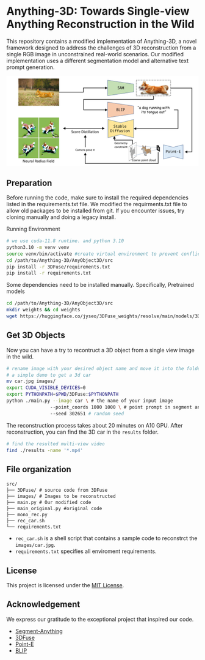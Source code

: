 # Anything-3D: Towards Single-view Anything Reconstruction in the Wild

This repository contains a modified implementation of Anything-3D, a novel framework designed to address the challenges of 3D reconstruction from a single RGB image in unconstrained real-world scenarios. Our modified implementation uses a different segmentation model and alternative text prompt generation.

![pipeline](https://github.com/Anything-of-anything/Anything-3D/blob/main/AnyObject3D/assets/pipeline_anything3d.jpg)

## Preparation

Before running the code, make sure to install the required dependencies listed in the requirements.txt file. We modified the requirments.txt file to allow old packages to be installed from git. If you encounter issues, try cloning manually and doing a legacy install.

Running Environment
   ```bash 
   # we use cuda-11.8 runtime. and python 3.10
   python3.10 -m venv venv
   source venv/bin/activate #create virtual environment to prevent conflicts with system python
   cd /path/to/Anything-3D/AnyObject3D/src
   pip install -r 3DFuse/requirements.txt
   pip install -r requirements.txt
   ```
Some dependencies need to be installed manually. Specifically, 
Pretrained models 
   ```bash
   cd /path/to/Anything-3D/AnyObject3D/src
   mkdir weights && cd weights 
   wget https://huggingface.co/jyseo/3DFuse_weights/resolve/main/models/3DFuse_sparse_depth_injector.ckpt
   ```

## Get 3D Objects

Now you can have a try to recontruct a 3D object from a single view image in the wild.
```bash 
# rename image with your desired object name and move it into the folder src/images/ 
# a simple demo to get a 3d car
mv car.jpg images/
export CUDA_VISIBLE_DEVICES=0
export PYTHONPATH=$PWD/3DFuse:$PYTHONPATH
python ./main.py --image car \ # the name of your input image
                --point_coords 1000 1000 \ # point prompt in segment anything
                --seed 302651 # random seed 
```
The reconstruction process takes about 20 minutes on A10 GPU. After reconstruction, you can find the 3D car in the `results` folder. 
```bash
# find the resulted multi-view video 
find ./results -name '*.mp4'
```

## File organization
```
src/
├── 3DFuse/ # source code from 3DFuse
├── images/ # Images to be reconstructed
├── main.py # Our modified code
├── main_original.py #original code
├── mono_rec.py
├── rec_car.sh
└── requirements.txt
```
- `rec_car.sh` is a shell script that contains a sample code to reconstrct the `images/car.jpg`.
- `requirements.txt` specifies all enviroment requirements.

## License

This project is licensed under the [MIT License](https://github.com/Anything-of-anything/Anything-3D/blob/main/LICENSE).

## Acknowledgement
We express our gratitude to the exceptional project that inspired our code.
- [Segment-Anything](https://github.com/facebookresearch/segment-anything)
- [3DFuse](https://github.com/KU-CVLAB/3DFuse)
- [Point-E](https://github.com/openai/point-e)
- [BLIP](https://github.com/salesforce/LAVIS)

